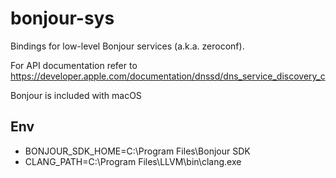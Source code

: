 # bonjour-sys

Bindings for low-level Bonjour services (a.k.a. zeroconf).

For API documentation refer to https://developer.apple.com/documentation/dnssd/dns_service_discovery_c

Bonjour is included with macOS

## Env

-   BONJOUR_SDK_HOME=C:\Program Files\Bonjour SDK
-   CLANG_PATH=C:\Program Files\LLVM\bin\clang.exe
